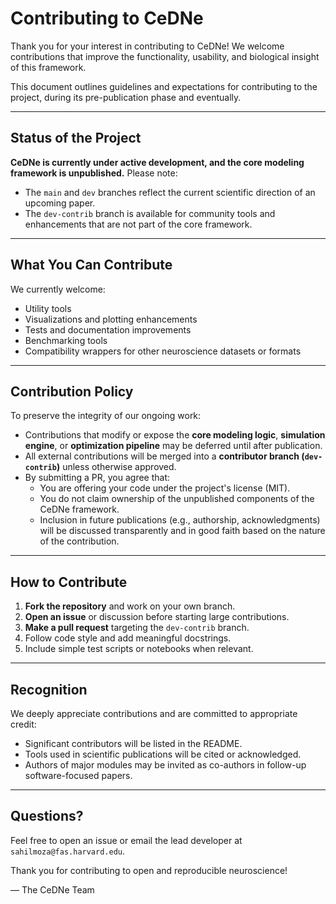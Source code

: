 # Contributing to CeDNe

Thank you for your interest in contributing to CeDNe! We welcome contributions that improve the functionality, usability, and biological insight of this framework.

This document outlines guidelines and expectations for contributing to the project, during its pre-publication phase and eventually.

---

## Status of the Project

**CeDNe is currently under active development, and the core modeling framework is unpublished.** Please note:

- The `main` and `dev` branches reflect the current scientific direction of an upcoming paper.
- The `dev-contrib` branch is available for community tools and enhancements that are not part of the core framework.

---

## What You Can Contribute

We currently welcome:

- Utility tools
- Visualizations and plotting enhancements
- Tests and documentation improvements
- Benchmarking tools
- Compatibility wrappers for other neuroscience datasets or formats

---

## Contribution Policy

To preserve the integrity of our ongoing work:

- Contributions that modify or expose the **core modeling logic**, **simulation engine**, or **optimization pipeline** may be deferred until after publication.
- All external contributions will be merged into a **contributor branch (`dev-contrib`)** unless otherwise approved.
- By submitting a PR, you agree that:
  - You are offering your code under the project's license (MIT).
  - You do not claim ownership of the unpublished components of the CeDNe framework.
  - Inclusion in future publications (e.g., authorship, acknowledgments) will be discussed transparently and in good faith based on the nature of the contribution.

---

## How to Contribute

1. **Fork the repository** and work on your own branch.
2. **Open an issue** or discussion before starting large contributions.
3. **Make a pull request** targeting the `dev-contrib` branch.
4. Follow code style and add meaningful docstrings.
5. Include simple test scripts or notebooks when relevant.

---
## Recognition

We deeply appreciate contributions and are committed to appropriate credit:
- Significant contributors will be listed in the README.
- Tools used in scientific publications will be cited or acknowledged.
- Authors of major modules may be invited as co-authors in follow-up software-focused papers.

---

## Questions?

Feel free to open an issue or email the lead developer at `sahilmoza@fas.harvard.edu`.

Thank you for contributing to open and reproducible neuroscience!

— The CeDNe Team
